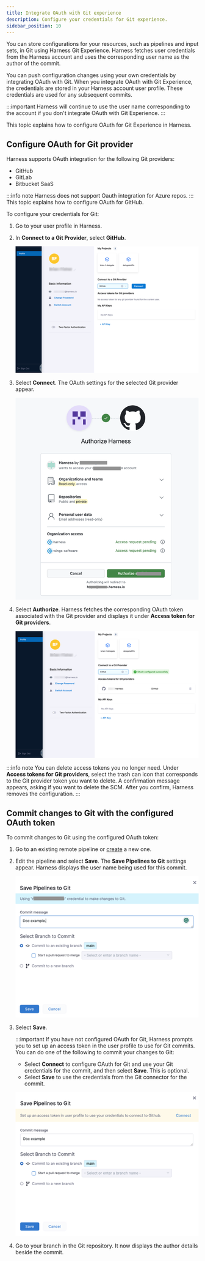 ```yaml
---
title: Integrate OAuth with Git experience
description: Configure your credentials for Git experience.
sidebar_position: 10
---
```


You can store configurations for your resources, such as pipelines and input sets, in Git using Harness Git Experience. Harness fetches user credentials from the Harness account and uses the corresponding user name as the author of the commit.

You can push configuration changes using your own credentials by integrating OAuth with Git. 
When you integrate OAuth with Git Experience, the credentials are stored in your Harness account user profile. These credentials are used for any subsequent commits.

:::important
Harness will continue to use the user name corresponding to the account if you don't integrate OAuth with Git Experience.
:::


This topic explains how to configure OAuth for Git Experience in Harness.

## Configure OAuth for Git provider

Harness supports OAuth integration for the following Git providers: 
* GitHub
* GitLab
* Bitbucket SaaS

:::info note
Harness does not support Oauth integration for Azure repos.
:::
This topic explains how to configure OAuth for GitHub.

To configure your credentials for Git: 

1. Go to your user profile in Harness.
2. In **Connect to a Git Provider**, select **GitHub**.

   ![](./static/select-git-provider.png)

3. Select **Connect**.
   The OAuth settings for the selected Git provider appear.

   ![](./static/authorize-git-account.png)

4. Select **Authorize**.
   Harness fetches the corresponding OAuth token associated with the Git provider and displays it under **Access token for Git providers**.

   ![](./static/oauth-credentials.png)

:::info note
You can delete access tokens you no longer need. Under **Access tokens for Git providers**, select the trash can icon that corresponds to the Git provider token you want to delete. A confirmation message appears, asking if you want to delete the SCM. After you confirm, Harness removes the configuration.
:::

## Commit changes to Git with the configured OAuth token

To commit changes to Git using the configured OAuth token: 

1. Go to an existing remote pipeline or [create](./configure-git-experience-for-harness-entities.md#add-a-remote-pipeline) a new one.
2. Edit the pipeline and select **Save**.
   The **Save Pipelines to Git** settings appear. Harness displays the user name being used for this commit.

   ![](./static/git-commit-oauth.png)

3. Select **Save**.

   :::important
   If you have not configured OAuth for Git, Harness prompts you to set up an access token in the user profile to use for Git commits.
   You can do one of the following to commit your changes to Git: 
   * Select **Connect** to configure OAuth for Git and use your Git credentials for the commit, and then select **Save**. This is optional.
   * Select **Save** to use the credentials from the Git connector for the commit.

   ![](./static/commit-without-oauth.png)

4. Go to your branch in the Git repository. It now displays the author details beside the commit.
